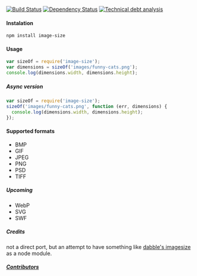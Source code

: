 [![Build Status](https://travis-ci.org/netroy/image-size.png?branch=master)](https://travis-ci.org/netroy/image-size)
[![Dependency Status](https://gemnasium.com/netroy/image-size.png)](https://gemnasium.com/netroy/image-size)
[![Technical debt analysis](https://www.sidekickjs.com/r/netroy/image-size/status_badge.svg)](https://www.sidekickjs.com/r/netroy/image-size)

#### Instalation

`npm install image-size`

#### Usage

```javascript
var sizeOf = require('image-size');
var dimensions = sizeOf('images/funny-cats.png');
console.log(dimensions.width, dimensions.height);
```

##### Async version
```javascript
var sizeOf = require('image-size');
sizeOf('images/funny-cats.png', function (err, dimensions) {
  console.log(dimensions.width, dimensions.height);
});
```

#### Supported formats
* BMP
* GIF
* JPEG
* PNG
* PSD
* TIFF

##### Upcoming
* WebP
* SVG
* SWF

##### Credits
not a direct port, but an attempt to have something like
[dabble's imagesize](https://github.com/dabble/imagesize/blob/master/lib/image_size.rb) as a node module.

##### [Contributors](Contributors.md)
